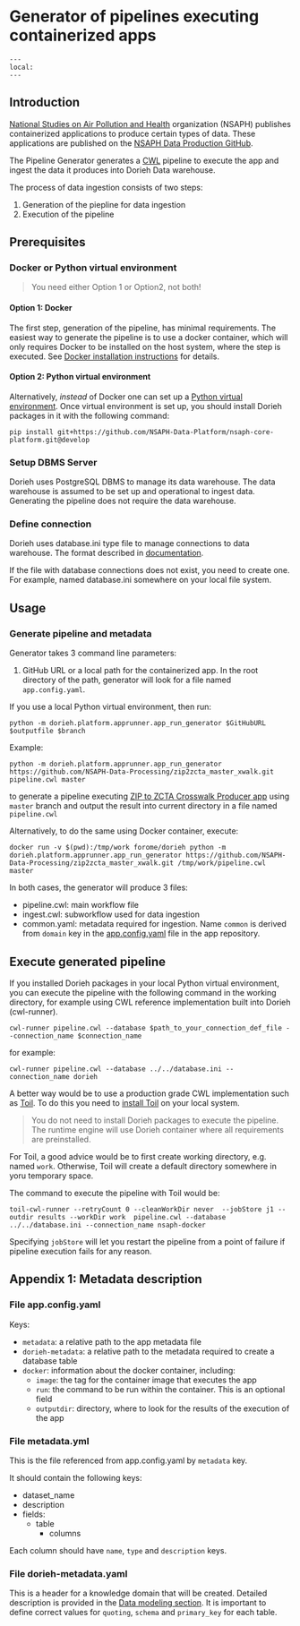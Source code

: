 # Generator of pipelines executing containerized apps

```{contents}
---
local:
---
```

## Introduction

[National Studies on Air Pollution and Health](https://www.hsph.harvard.edu/nsaph/)
organization (NSAPH) publishes containerized applications to produce
certain types of data. These applications are published on the
[NSAPH Data Production GitHub](https://github.com/NSAPH-Data-Processing).

The Pipeline Generator generates a 
[CWL](https://www.commonwl.org/) pipeline to execute the app and ingest
the data it produces into Dorieh Data warehouse.

The process of data ingestion consists of two steps:

1. Generation of the piepline for data ingestion
2. Execution of the pipeline

             
## Prerequisites
        
### Docker or Python virtual environment

> You need either Option 1 or Option2, not both!

#### Option 1: Docker

The first step, generation of the pipeline, has minimal requirements. 
The easiest way to generate the pipeline is to use a docker container,
which will only requires Docker to be installed
on the host system, where the step is executed. See
[Docker installation instructions](https://docs.docker.com/engine/install/)
for details.
                     
#### Option 2: Python virtual environment

Alternatively, *instead* of Docker one can set up a
[Python virtual environment](https://docs.python.org/3/library/venv.html).
Once virtual environment is set up, you should install Dorieh packages
in it with the following command:

    pip install git+https://github.com/NSAPH-Data-Platform/nsaph-core-platform.git@develop


### Setup DBMS Server

Dorieh uses PostgreSQL DBMS to manage its data warehouse. The data warehouse
is assumed to be set up and operational to ingest data. Generating 
the pipeline does not require the data warehouse.

### Define connection
          
Dorieh uses database.ini type file to manage connections
to data warehouse. The format described in
[documentation](SampleQuery.md#create-connection-definition-file).

If the file with database connections does not exist, you 
need to create one. For example, named database.ini somewhere
on your local file system.

## Usage

### Generate pipeline and metadata

Generator takes 3 command line parameters:
                                       
1. GitHub URL or a local path for the containerized app. In the 
    root directory of the path, generator will look for a file named
   `app.config.yaml`.

If you use a local Python virtual environment, then run:

    python -m dorieh.platform.apprunner.app_run_generator $GitHubURL $outputfile $branch

Example:

    python -m dorieh.platform.apprunner.app_run_generator https://github.com/NSAPH-Data-Processing/zip2zcta_master_xwalk.git pipeline.cwl master

to generate a pipeline executing
[ZIP to ZCTA Crosswalk Producer app](https://github.com/NSAPH-Data-Processing/zip2zcta_master_xwalk)
using `master` branch and output the result into current directory in
a file named `pipeline.cwl`

Alternatively, to do the same using Docker container, execute:

    docker run -v $(pwd):/tmp/work forome/dorieh python -m dorieh.platform.apprunner.app_run_generator https://github.com/NSAPH-Data-Processing/zip2zcta_master_xwalk.git /tmp/work/pipeline.cwl master

In both cases, the generator will produce 3 files:

* pipeline.cwl: main workflow file
* ingest.cwl: subworkflow used for data ingestion
* common.yaml: metadata required for ingestion. Name `common` is
    derived from `domain` key in the 
    [app.config.yaml](https://github.com/NSAPH-Data-Processing/zip2zcta_master_xwalk/blob/app-config-1/app.config.yaml)
    file in the app repository.
 
## Execute generated pipeline

If you installed Dorieh packages in your local Python virtual environment, 
you can execute the pipeline with the following command in 
the working directory, for example using CWL reference implementation
built into Dorieh (cwl-runner).

    cwl-runner pipeline.cwl --database $path_to_your_connection_def_file --connection_name $connection_name

for example:

    cwl-runner pipeline.cwl --database ../../database.ini --connection_name dorieh
 
A better way would be to use a production grade CWL implementation
such as [Toil](https://toil.readthedocs.io/en/latest/running/cwl.html).
To do this you need to 
[install Toil](https://toil.readthedocs.io/en/latest/gettingStarted/install.html) 
on your local system. 

> You do not need to install Dorieh packages to execute the pipeline.
> The runtime engine will use Dorieh container where all requirements
> are preinstalled.

For Toil, a good advice would be to first create working 
directory, e.g. named `work`. Otherwise, Toil will create a default
directory somewhere in yoru temporary space. 

The command to execute the pipeline with Toil would be:

    toil-cwl-runner --retryCount 0 --cleanWorkDir never  --jobStore j1 --outdir results --workDir work  pipeline.cwl --database ../../database.ini --connection_name nsaph-docker

Specifying `jobStore` will let you restart the pipeline from a 
point of failure if pipeline execution fails for any reason.

## Appendix 1: Metadata description

### File app.config.yaml

Keys:

* `metadata`: a relative path to the app metadata file
* `dorieh-metadata`: a relative path to the metadata required to create
    a database table
* `docker`: information about the docker container, including:
  * `image`: the tag for the container image that executes the app
  * `run`: the command to be run within the container. This is an optional
    field
  * `outputdir`: directory, where to look for the results of the execution
    of the app

### File metadata.yml

This is the file referenced from  app.config.yaml by `metadata`
key.

It should contain the following keys:

* dataset_name
* description
* fields:
  * table
    * columns

Each column should have `name`, `type` and `description` keys.

### File dorieh-metadata.yaml

This is a header for a knowledge domain that will be created.
Detailed description is provided in the 
[Data modeling section](Datamodels.md#domain). It is important
to define correct values for `quoting`, `schema` and 
`primary_key` for each table.
